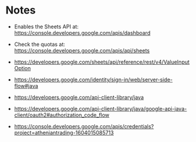# Notes

* Enables the Sheets API at: https://console.developers.google.com/apis/dashboard
* Check the quotas at: https://console.developers.google.com/apis/api/sheets
* https://developers.google.com/sheets/api/reference/rest/v4/ValueInputOption
* https://developers.google.com/identity/sign-in/web/server-side-flow#java

* https://developers.google.com/api-client-library/java
* https://developers.google.com/api-client-library/java/google-api-java-client/oauth2#authorization_code_flow
* https://console.developers.google.com/apis/credentials?project=atheniantrading-1604015085713
